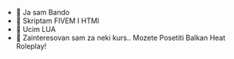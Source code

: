 - 👋 Ja sam Bando
- 👀 Skriptam FIVEM I HTMl
- 🌱 Ucim LUA 
- 💞️ Zainteresovan sam za neki kurs..
Mozete Posetiti Balkan Heat Roleplay!
